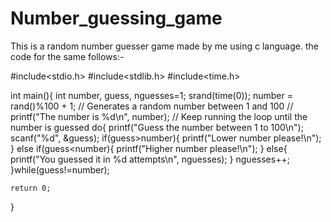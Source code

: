 # Number_guessing_game 
This is a random number guesser game made by me using c language.
the code for the same follows:-


#include<stdio.h>
#include<stdlib.h>
#include<time.h>

int main(){
    int number, guess, nguesses=1;
    srand(time(0));
    number = rand()%100 + 1; // Generates a random number between 1 and 100
    // printf("The number is %d\n", number);
    // Keep running the loop until the number is guessed
    do{
        printf("Guess the number between 1 to 100\n");
        scanf("%d", &guess);
        if(guess>number){
            printf("Lower number please!\n");
        }
        else if(guess<number){
            printf("Higher number please!\n");
        }
        else{
            printf("You guessed it in %d attempts\n", nguesses);
        }
        nguesses++;
    }while(guess!=number);
    
    return 0;
}
